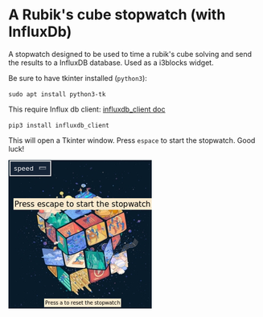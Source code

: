 # A Rubik's cube stopwatch (with InfluxDb)
A stopwatch designed to be used to time a rubik's cube solving and send the results to a InfluxDB database. Used as a i3blocks widget. 

Be sure to have tkinter installed (`python3`):

`sudo apt install python3-tk`

This require Influx db client: [influxdb_client doc](https://influxdb-client.readthedocs.io/en/stable/)

`pip3 install influxdb_client`

This will open a Tkinter window. Press `espace` to start the stopwatch. Good luck!

![image](.github/tkinter_window.png)
